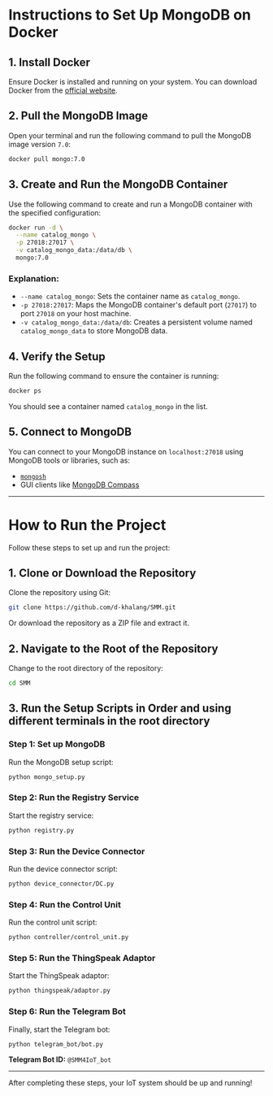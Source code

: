 # Instructions to Set Up MongoDB on Docker

## 1. Install Docker
Ensure Docker is installed and running on your system. You can download Docker from the [official website](https://www.docker.com/).

## 2. Pull the MongoDB Image
Open your terminal and run the following command to pull the MongoDB image version `7.0`:

```bash
docker pull mongo:7.0
```

## 3. Create and Run the MongoDB Container
Use the following command to create and run a MongoDB container with the specified configuration:

```bash
docker run -d \
  --name catalog_mongo \
  -p 27018:27017 \
  -v catalog_mongo_data:/data/db \
  mongo:7.0
```

### Explanation:
- `--name catalog_mongo`: Sets the container name as `catalog_mongo`.
- `-p 27018:27017`: Maps the MongoDB container's default port (`27017`) to port `27018` on your host machine.
- `-v catalog_mongo_data:/data/db`: Creates a persistent volume named `catalog_mongo_data` to store MongoDB data.

## 4. Verify the Setup
Run the following command to ensure the container is running:

```bash
docker ps
```

You should see a container named `catalog_mongo` in the list.

## 5. Connect to MongoDB
You can connect to your MongoDB instance on `localhost:27018` using MongoDB tools or libraries, such as:
- [`mongosh`](https://www.mongodb.com/try/download/shell)
- GUI clients like [MongoDB Compass](https://www.mongodb.com/try/download/compass)

---

# How to Run the Project

Follow these steps to set up and run the project:

## 1. Clone or Download the Repository
Clone the repository using Git:

```bash
git clone https://github.com/d-khalang/SMM.git
```

Or download the repository as a ZIP file and extract it.

## 2. Navigate to the Root of the Repository
Change to the root directory of the repository:

```bash
cd SMM
```

## 3. Run the Setup Scripts in Order and using different terminals in the root directory

### Step 1: Set up MongoDB
Run the MongoDB setup script:

```bash
python mongo_setup.py
```

### Step 2: Run the Registry Service
Start the registry service:

```bash
python registry.py
```

### Step 3: Run the Device Connector
Run the device connector script:

```bash
python device_connector/DC.py
```

### Step 4: Run the Control Unit
Run the control unit script:

```bash
python controller/control_unit.py
```

### Step 5: Run the ThingSpeak Adaptor
Start the ThingSpeak adaptor:

```bash
python thingspeak/adaptor.py
```

### Step 6: Run the Telegram Bot
Finally, start the Telegram bot:

```bash
python telegram_bot/bot.py
```

**Telegram Bot ID:** `@SMM4IoT_bot`

---

After completing these steps, your IoT system should be up and running!
